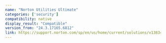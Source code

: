 ```yaml
---
name: "Norton Utilities Ultimate"
categories: ['security']
compatibility: native
display_result: "Compatible"
version_from: "24.3.17165.6812"
link: https://support.norton.com/sp/en/us/home/current/solutions/v138345583
---
```

